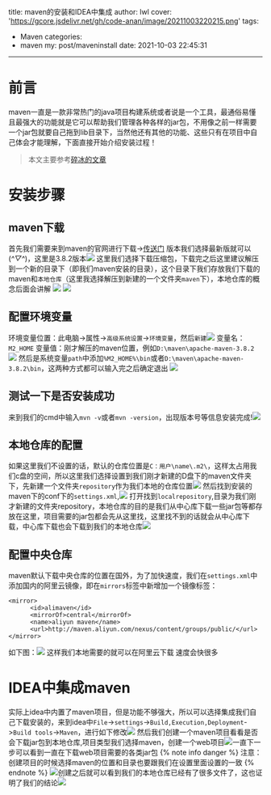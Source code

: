 title: maven的安装和IDEA中集成
author: lwl
cover: 'https://gcore.jsdelivr.net/gh/code-anan/image/20211003220215.png'
tags:
  - Maven
categories:
  - maven
my: post/maveninstall
date: 2021-10-03 22:45:31
---
# 前言
maven一直是一款非常热门的java项目构建系统或者说是一个工具，最通俗易懂且最强大的功能就是它可以帮助我们管理各种各样的jar包，不用像之前一样需要一个jar包就要自己拖到lib目录下，当然他还有其他的功能、这些只有在项目中自己体会才能理解，下面直接开始介绍安装过程！
> 本文主要参考[碎冰的文章](https://www.cnblogs.com/iceb/p/7097850.html)

# 安装步骤

## maven下载
首先我们需要来到maven的官网进行下载->[传送门](http://maven.apache.org/download.cgi)
版本我们选择最新版就可以(*^▽^*)，这里是3.8.2版本![](https://gcore.jsdelivr.net/gh/code-anan/image/20211003225228.png)
这里我们选择下载压缩包，下载完之后这里建议解压到一个新的目录下（即我们maven安装的目录），这个目录下我们存放我们下载的maven和`本地仓库`（这里我选择解压到新建的一个文件夹`maven`下），本地仓库的概念后面会讲解
![](https://gcore.jsdelivr.net/gh/code-anan/image/20211003225437.png)
![](https://gcore.jsdelivr.net/gh/code-anan/image/20211003225620.png)
## 配置环境变量
环境变量位置：此电脑->属性->`高级系统设置`->`环境变量`，然后`新建`![](https://gcore.jsdelivr.net/gh/code-anan/image/20211003225922.png)
变量名：`M2_HOME`
变量值：刚才解压的maven位置，例如`D:\maven\apache-maven-3.8.2`
![](https://gcore.jsdelivr.net/gh/code-anan/image/20211003230140.png)
然后是系统变量`path`中添加`%M2_HOME%\bin`或者`D:\maven\apache-maven-3.8.2\bin`，这两种方式都可以输入完之后确定退出
![](https://gcore.jsdelivr.net/gh/code-anan/image/20211003230429.png)
## 测试一下是否安装成功
来到我们的cmd中输入`mvn -v`或者`mvn -version`，出现版本号等信息安装完成!![](https://gcore.jsdelivr.net/gh/code-anan/image/20211003230710.png)
## 本地仓库的配置
如果这里我们不设置的话，默认的仓库位置是`C：用户\name\.m2\`，这样太占用我们c盘的空间，所以这里我们选择设置到我们刚才新建的D盘下的maven文件夹下，先新建一个文件夹`repository`作为我们本地的仓库位置![](https://gcore.jsdelivr.net/gh/code-anan/image/20211003231013.png)
然后找到安装的maven下的conf下的`settings.xml`,![](https://gcore.jsdelivr.net/gh/code-anan/image/20211003231307.png)
打开找到`localrepository`,目录为我们刚才新建的文件夹repository，本地仓库的目的是我们从中心库下载一些jar包等都存放在这里，项目需要的jar包都会先从这里找，这里找不到的话就会从中心库下载，中心库下载也会下载到我们的本地仓库![](https://gcore.jsdelivr.net/gh/code-anan/image/20211003231458.png)
## 配置中央仓库
maven默认下载中央仓库的位置在国外，为了加快速度，我们在`settings.xml`中添加国内的阿里云镜像，即在`mirrors`标签中新增加一个镜像标签：
```
<mirror>
      <id>alimaven</id>
      <mirrorOf>central</mirrorOf>
      <name>aliyun maven</name>
      <url>http://maven.aliyun.com/nexus/content/groups/public/</url>
</mirror>
```
如下图：![](https://gcore.jsdelivr.net/gh/code-anan/image/20211004000112.png)
这样我们本地需要的就可以在阿里云下载 速度会快很多

# IDEA中集成maven
实际上idea中内置了maven项目，但是功能不够强大，所以可以选择集成我们自己下载安装的，来到idea中`File`->`settings`->`Build,Execution,Deployment`->`Build tools`->`Maven`，进行如下修改![](https://gcore.jsdelivr.net/gh/code-anan/image/20211003233633.png)
然后我们创建一个maven项目看看是否会下载jar包到本地仓库,项目类型我们选择maven，创建一个web项目![](https://gcore.jsdelivr.net/gh/code-anan/image/20211003234205.png)一直下一步可以看到一直在下载web项目需要的各类jar包
{% note info danger %}
注意：创建项目的时候选择maven的位置和目录也要跟我们在设置里面设置的一致
{% endnote %}
![](https://gcore.jsdelivr.net/gh/code-anan/image/20211003234309.png)创建之后就可以看到我们的本地仓库已经有了很多文件了，这也证明了我们的结论![](https://gcore.jsdelivr.net/gh/code-anan/image/20211003234354.png)